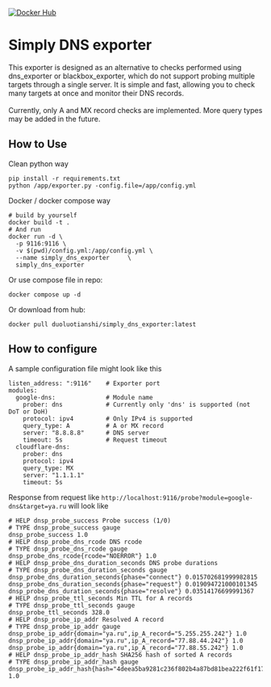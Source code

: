 [![Docker Hub](https://img.shields.io/badge/Docker%20Hub-simply--dns--exporter-blue?logo=docker)](https://hub.docker.com/r/duoluotianshi/simply_dns_exporter)

# Simply DNS exporter
This exporter is designed as an alternative to checks performed using dns_exporter or blackbox_exporter, which do not support probing multiple targets through a single server. It is simple and fast, allowing you to check many targets at once and monitor their DNS records. </br>
</br>
Currently, only A and MX record checks are implemented. More query types may be added in the future.

## How to Use
Clean python way
```
pip install -r requirements.txt
python /app/exporter.py -config.file=/app/config.yml
```
Docker / docker compose way
```
# build by yourself
docker build -t .
# And run
docker run -d \
  -p 9116:9116 \
  -v $(pwd)/config.yml:/app/config.yml \
  --name simply_dns_exporter     \
  simply_dns_exporter
```
Or use compose file in repo:
```
docker compose up -d
```
Or download from hub:
```
docker pull duoluotianshi/simply_dns_exporter:latest
```
## How to configure
A sample configuration file might look like this
```
listen_address: ":9116"    # Exporter port
modules:
  google-dns:              # Module name
    prober: dns            # Currently only 'dns' is supported (not DoT or DoH)
    protocol: ipv4         # Only IPv4 is supported
    query_type: A          # A or MX record
    server: "8.8.8.8"      # DNS server
    timeout: 5s            # Request timeout
  cloudflare-dns:
    prober: dns
    protocol: ipv4
    query_type: MX
    server: "1.1.1.1"
    timeout: 5s
```
Response from request like `http://localhost:9116/probe?module=google-dns&target=ya.ru` will look like
```
# HELP dnsp_probe_success Probe success (1/0)
# TYPE dnsp_probe_success gauge
dnsp_probe_success 1.0
# HELP dnsp_probe_dns_rcode DNS rcode
# TYPE dnsp_probe_dns_rcode gauge
dnsp_probe_dns_rcode{rcode="NOERROR"} 1.0
# HELP dnsp_probe_dns_duration_seconds DNS probe durations
# TYPE dnsp_probe_dns_duration_seconds gauge
dnsp_probe_dns_duration_seconds{phase="connect"} 0.015702681999982815
dnsp_probe_dns_duration_seconds{phase="request"} 0.019094721000101345
dnsp_probe_dns_duration_seconds{phase="resolve"} 0.03514176699991367
# HELP dnsp_probe_ttl_seconds Min TTL for A records
# TYPE dnsp_probe_ttl_seconds gauge
dnsp_probe_ttl_seconds 328.0
# HELP dnsp_probe_ip_addr Resolved A record
# TYPE dnsp_probe_ip_addr gauge
dnsp_probe_ip_addr{domain="ya.ru",ip_A_record="5.255.255.242"} 1.0
dnsp_probe_ip_addr{domain="ya.ru",ip_A_record="77.88.44.242"} 1.0
dnsp_probe_ip_addr{domain="ya.ru",ip_A_record="77.88.55.242"} 1.0
# HELP dnsp_probe_ip_addr_hash SHA256 hash of sorted A records
# TYPE dnsp_probe_ip_addr_hash gauge
dnsp_probe_ip_addr_hash{hash="4deea5ba9281c236f802b4a87bd81bea222f61f17dd6b1c5d2bb02cc43a56f98"} 1.0
```
